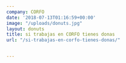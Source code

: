 ```yaml
---
company: CORFO
date: '2018-07-13T01:16:59+00:00'
image: "/uploads/donuts.jpg"
layout: donuts
title: si trabajas en CORFO tienes donas
url: "/si-trabajas-en-corfo-tienes-donas/"


---
```

